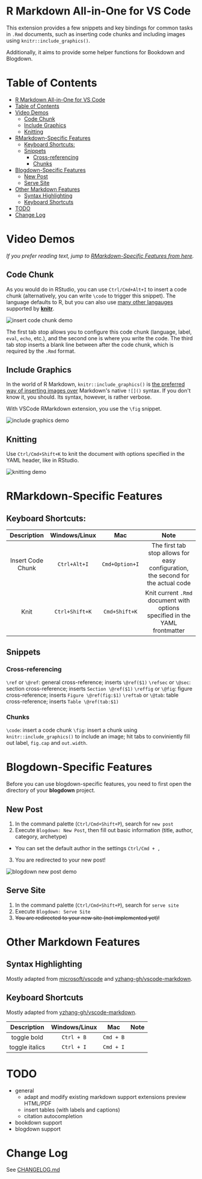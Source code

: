 # R Markdown All-in-One for VS Code

This extension provides a few snippets and key bindings for common tasks in `.Rmd` documents, such as inserting code chunks and including images using `knitr::include_graphics()`.

Additionally, it aims to provide some helper functions for Bookdown and Blogdown.

# Table of Contents

- [R Markdown All-in-One for VS Code](#r-markdown-all-in-one-for-vs-code)
- [Table of Contents](#table-of-contents)
- [Video Demos](#video-demos)
  - [Code Chunk](#code-chunk)
  - [Include Graphics](#include-graphics)
  - [Knitting](#knitting)
- [RMarkdown-Specific Features](#rmarkdown-specific-features)
  - [Keyboard Shortcuts:](#keyboard-shortcuts)
  - [Snippets](#snippets)
    - [Cross-referencing](#cross-referencing)
    - [Chunks](#chunks)
- [Blogdown-Specific Features](#blogdown-specific-features)
  - [New Post](#new-post)
  - [Serve Site](#serve-site)
- [Other Markdown Features](#other-markdown-features)
  - [Syntax Highlighting](#syntax-highlighting)
  - [Keyboard Shortcuts](#keyboard-shortcuts-1)
- [TODO](#todo)
- [Change Log](#change-log)

# Video Demos

_If you prefer reading text, jump to [RMarkdown-Specific Features from here](#user-content-rmarkdown-specific-features)._

## Code Chunk

As you would do in RStudio, you can use `Ctrl/Cmd+Alt+I` to insert a code chunk (alternatively, you can write `\code` to trigger this snippet). The language defaults to R, but you can also use [many other langauges](https://bookdown.org/yihui/rmarkdown/language-engines.html) supported by [**knitr**](https://yihui.org/knitr/).

![insert code chunk demo](./images/demo/code.gif)

The first tab stop allows you to configure this code chunk (language, label, `eval`, `echo`, etc.), and the second one is where you write the code. The third tab stop inserts a blank line between after the code chunk, which is required by the `.Rmd` format.

## Include Graphics

In the world of R Markdown, `knitr::include_graphics()` is [the preferred way of inserting images over](http://zevross.com/blog/2017/06/19/tips-and-tricks-for-working-with-images-and-figures-in-r-markdown-documents/#more-functionality-from-include_graphics) Markdown's native `![]()` syntax. If you don't know it, you should. Its syntax, however, is rather verbose.

With VSCode RMarkdown extension, you use the `\fig` snippet.

![include graphics demo](./images/demo/fig.gif)

## Knitting

Use `Ctrl/Cmd+Shift+K` to knit the document with options specified in the YAML header, like in RStudio.

![knitting demo](./images/demo/knit.gif)

# RMarkdown-Specific Features

## Keyboard Shortcuts:

|    Description    | Windows/Linux  |      Mac       |                                       Note                                       |
| :---------------: | :------------: | :------------: | :------------------------------------------------------------------------------: |
| Insert Code Chunk |  `Ctrl+Alt+I`  | `Cmd+Option+I` | The first tab stop allows for easy configuration, the second for the actual code |
|       Knit        | `Ctrl+Shift+K` | `Cmd+Shift+K`  |   Knit current `.Rmd` document with options specified in the YAML frontmatter    |

## Snippets

### Cross-referencing

`\ref` or `\@ref`: general cross-reference; inserts `\@ref($1)`
`\refsec` or `\@sec`: section cross-reference; inserts `Section \@ref($1)`
`\reffig` or `\@fig`: figure cross-reference; inserts `Figure \@ref(fig:$1)`
`\reftab` or `\@tab`: table cross-reference; inserts `Table \@ref(tab:$1)`

### Chunks

`\code`: insert a code chunk
`\fig`: insert a chunk using `knitr::include_graphics()` to include an image; hit tabs to conviniently fill out label, `fig.cap` and `out.width`.

# Blogdown-Specific Features

Before you can use blogdown-specific features, you need to first open the directory of your **blogdown** project.

<!-- that contains at least an `archetype/` directory with at least one archetype file, and an `content/` directory with at least one subdirectory. -->

## New Post

1. In the command palette (`Ctrl/Cmd+Shift+P`), search for `new post`
2. Execute `Blogdown: New Post`, then fill out basic information (title, author, category, archetype)
  - You can set the default author in the settings `Ctrl/Cmd + ,`
3. You are redirected to your new post!

![blogdown new post demo](images/demo/blogdown/newpost.gif)

## Serve Site

1. In the command palette (`Ctrl/Cmd+Shift+P`), search for `serve site`
2. Execute `Blogdown: Serve Site`
3. ~~You are redirected to your new site (not implemented yet)!~~

# Other Markdown Features

## Syntax Highlighting

Mostly adapted from [microsoft/vscode](https://github.com/microsoft/vscode/tree/master/extensions/markdown-language-features) and [yzhang-gh/vscode-markdown](https://github.com/yzhang-gh/vscode-markdown).

## Keyboard Shortcuts

Mostly adapted from [yzhang-gh/vscode-markdown](https://github.com/yzhang-gh/vscode-markdown).

|  Description   | Windows/Linux |    Mac    | Note  |
| :------------: | :-----------: | :-------: | :---: |
|  toggle bold   |  `Ctrl + B`   | `Cmd + B` |       |
| toggle italics |  `Ctrl + I`   | `Cmd + I` |       |

# TODO

- general
  - adapt and modify existing markdown support extensions
    preview HTML/PDF
  - insert tables (with labels and captions)
  - citation autocompletion
- bookdown support
- blogdown support

# Change Log

See [CHANGELOG.md](./CHANGELOG.md)